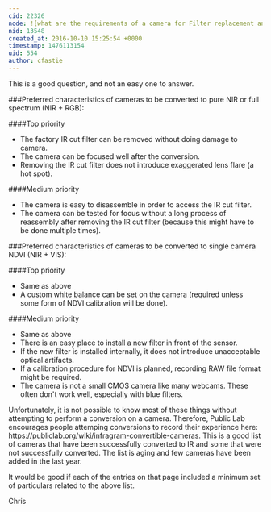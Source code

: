 ```yaml
---
cid: 22326
node: ![what are the requirements of a camera for Filter replacement and NDVI imaging?](../notes/Ajith_Kumar/10-10-2016/what-are-the-requirements-of-a-camera-for-filter-replacement-and-ndvi-imaging)
nid: 13548
created_at: 2016-10-10 15:25:54 +0000
timestamp: 1476113154
uid: 554
author: cfastie
---
```


This is a good question, and not an easy one to answer.

###Preferred characteristics of cameras to be converted to pure NIR or full spectrum (NIR + RGB):

####Top priority

- The factory IR cut filter can be removed without doing damage to camera.
- The camera can be focused well after the conversion.
- Removing the IR cut filter does not introduce exaggerated lens flare (a hot spot).

####Medium priority

- The camera is easy to disassemble in order to access the IR cut filter.
- The camera can be tested for focus without a long process of reassembly after removing the IR cut filter (because this might have to be done multiple times).

###Preferred characteristics of cameras to be converted to single camera NDVI (NIR + VIS):

####Top priority

- Same as above
- A custom white balance can be set on the camera (required unless some form of NDVI calibration will be done).

####Medium priority

- Same as above
- There is an easy place to install a new filter in front of the sensor.
- If the new filter is installed internally, it does not introduce unacceptable optical artifacts.
- If a calibration procedure for NDVI is planned, recording RAW file format might be required.
- The camera is not a small CMOS camera like many webcams. These often don't work well, especially with blue filters.

Unfortunately, it is not possible to know most of these things without attempting to perform a conversion on a camera. Therefore, Public Lab encourages people attemping conversions to record their experience here: https://publiclab.org/wiki/infragram-convertible-cameras. This is a good list of cameras that have been successfully converted to IR and some that were not successfully converted. The list is aging and few cameras have been added in the last year.

It would be good if each of the entries on that page included a minimum set of particulars related to the above list. 

Chris
